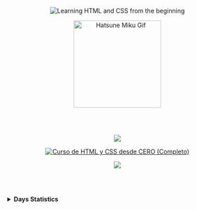 <p align='center'>
    <img 
        src="https://capsule-render.vercel.app/api?type=waving&height=200&color=731433&text=Learning%20HTML%20and%20CSS%20from%20the%20beginning&fontAlign=50&fontSize=35&fontColor=FFFFFF&fontAlignY=35" alt="Learning HTML and CSS from the beginning"
    />
</p>
<p align='center'>
    <img 
        src="https://c.tenor.com/zNw2tj8R4CEAAAAC/tenor.gif" width="200" height="200" alt="Hatsune Miku Gif"
    />
</p>

<br></br>

<p align='center'>
    <img 
        src="https://capsule-render.vercel.app/api?type=cylinder&height=10&color=731433"
    >
</p>
<p align='center'>
    <a href="https://www.youtube.com/watch?v=ELSm-G201Ls&t=1135s&ab_channel=SoyDalto" target="_blank">
        <img 
            src="https://media.discordapp.net/attachments/1309955522690023515/1335092306339958855/image.png?ex=679ee91a&is=679d979a&hm=dfcc022d0796daf999bf74236f7e4a2fa6c42c22e4ff6d6f7603a6c93981c103&=&format=webp&quality=lossless&width=885&height=175" alt="Curso de HTML y CSS desde CERO (Completo)"
        >
    </a>
</p>
<p align='center'>
    <img 
        src="https://capsule-render.vercel.app/api?type=cylinder&height=10&color=731433"
    >
</p>

<br></br>

<details>
    <summary>
        <b>Days Statistics</b>
    </summary>
    <br></br>
    <img
        src="https://readme-typing-svg.demolab.com/?font=Iosevka&size=16&pause=1000&color=731433&center=false&vCenter=false&width=435&lines=First+Day+♡+(31/01/2025)"
        alt="Typing SVG"
    >
    <ul>
        <li>&nbsp;&nbsp;&nbsp;00:00:00 - 03:37:57</li>
    </ul>
</details>
